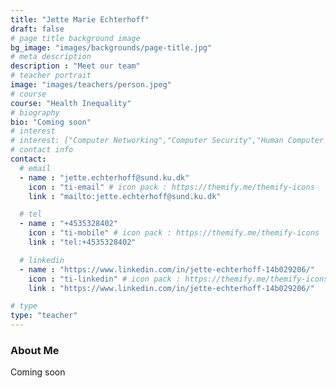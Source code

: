 ```yaml
---
title: "Jette Marie Echterhoff"
draft: false
# page title background image
bg_image: "images/backgrounds/page-title.jpg"
# meta description
description : "Meet our team"
# teacher portrait
image: "images/teachers/person.jpeg"
# course
course: "Health Inequality"
# biography
bio: "Coming soon"
# interest
# interest: ["Computer Networking","Computer Security","Human Computer Interfacing"]
# contact info
contact:
  # email
  - name : "jette.echterhoff@sund.ku.dk"
    icon : "ti-email" # icon pack : https://themify.me/themify-icons
    link : "mailto:jette.echterhoff@sund.ku.dk"

  # tel
  - name : "+4535328402"
    icon : "ti-mobile" # icon pack : https://themify.me/themify-icons
    link : "tel:+4535328402"

  # linkedin
  - name : "https://www.linkedin.com/in/jette-echterhoff-14b029206/"
    icon : "ti-linkedin" # icon pack : https://themify.me/themify-icons
    link : "https://www.linkedin.com/in/jette-echterhoff-14b029206/"

# type
type: "teacher"
---
```


### About Me

Coming soon